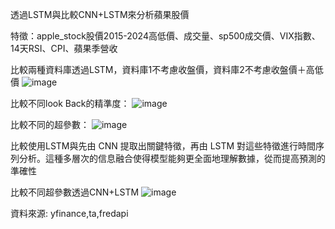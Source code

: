 透過LSTM與比較CNN+LSTM來分析蘋果股價

特徵：apple_stock股價2015-2024高低價、成交量、sp500成交價、VIX指數、14天RSI、CPI、蘋果季營收

比較兩種資料庫透過LSTM，資料庫1不考慮收盤價，資料庫2不考慮收盤價＋高低價
![image](https://github.com/user-attachments/assets/e76f983f-93fe-43ca-8ffc-8802d5d9a77b)

比較不同look Back的精準度：
![image](https://github.com/user-attachments/assets/1b38e778-283a-4ca7-b419-6b8622929638)

比較不同的超參數：
![image](https://github.com/user-attachments/assets/0189b4c0-2a0c-4c57-9988-111feb1aa0b6)

比較使用LSTM與先由 CNN 提取出關鍵特徵，再由 LSTM 對這些特徵進行時間序列分析。這種多層次的信息融合使得模型能夠更全面地理解數據，從而提高預測的準確性

比較不同超參數透過CNN+LSTM
![image](https://github.com/user-attachments/assets/6433133b-f3b5-4f77-9ac9-cbbeaae640aa)



資料來源:
yfinance,ta,fredapi


